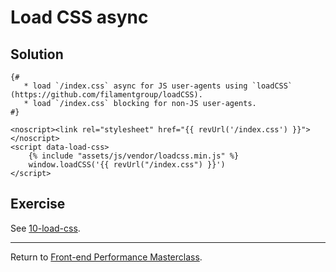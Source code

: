 # Load CSS async

## Solution

```twig
{#
   * load `/index.css` async for JS user-agents using `loadCSS` (https://github.com/filamentgroup/loadCSS).
   * load `/index.css` blocking for non-JS user-agents.
#}

<noscript><link rel="stylesheet" href="{{ revUrl('/index.css') }}"></noscript>
<script data-load-css>
    {% include "assets/js/vendor/loadcss.min.js" %}
    window.loadCSS('{{ revUrl("/index.css") }}')
</script>
```

## Exercise

See [10-load-css](https://github.com/voorhoede/performance-masterclass-2017-10/tree/10-load-css).

---

Return to [Front-end Performance Masterclass](https://github.com/voorhoede/performance-masterclass-2017-10).

